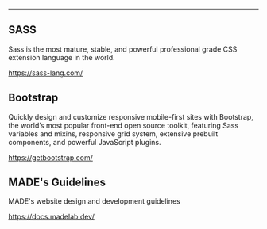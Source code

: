 ______________________________________________________
## SASS 

Sass is the most mature, stable, and powerful professional grade CSS extension language in the world.

https://sass-lang.com/

## Bootstrap

Quickly design and customize responsive mobile-first sites with Bootstrap, the world’s most popular front-end open source toolkit, featuring Sass variables and mixins, responsive grid system, extensive prebuilt components, and powerful JavaScript plugins.

https://getbootstrap.com/

## MADE's Guidelines 

MADE's website design and development guidelines

https://docs.madelab.dev/
